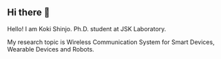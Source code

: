## Hi there 👋

Hello! I am Koki Shinjo. Ph.D. student at JSK Laboratory.

My research topic is Wireless Communication System for Smart Devices, Wearable Devices and Robots.
